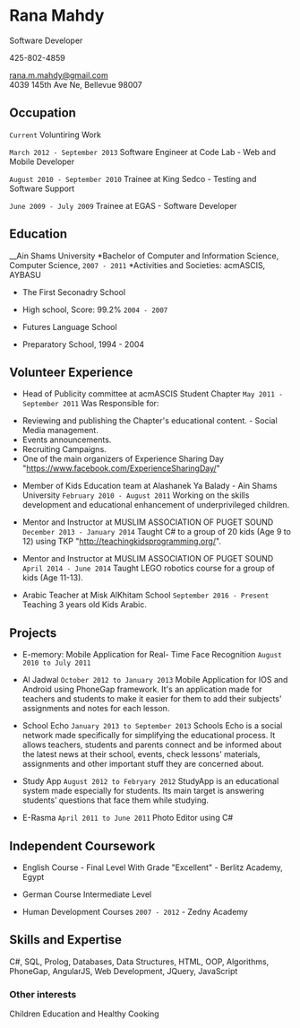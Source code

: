 # Rana Mahdy
Software Developer

<p id="Phone">425-802-4859</p>

<div id="webaddress">
<a href="rana.m.mahdy@gmail.com">rana.m.mahdy@gmail.com </a>
</div>

<div id="Address"> 4039 145th Ave Ne, Bellevue 98007 <div>



## Occupation

`Current`
Voluntiring Work

`March 2012 - September 2013`
Software Engineer at Code Lab - Web and Mobile Developer

`August 2010 - September 2010`
Trainee at King Sedco - Testing and Software Support

`June 2009 - July 2009`
Trainee at EGAS -  Software Developer

## Education

 __Ain Shams University
*Bachelor of Computer and Information Science, Computer Science, `2007 - 2011`
*Activities and Societies: acmASCIS, AYBASU

- The First Seconadry School
* High school,  Score: 99.2% `2004 - 2007`


- Futures Language School 
* Preparatory School, 1994 - 2004


## Volunteer Experience

- Head of Publicity committee at acmASCIS Student Chapter
	`May 2011 - September 2011`
  Was Responsible for:
* Reviewing and publishing the Chapter's educational content. - Social Media management.
* Events announcements.
* Recruiting Campaigns.
* One of the main organizers of Experience Sharing Day "https://www.facebook.com/ExperienceSharingDay/"

- Member of Kids Education team at Alashanek Ya Balady - Ain Shams University
	`February 2010 - August 2011`
Working on the skills development and educational enhancement of underprivileged children.

- Mentor and Instructor at MUSLIM ASSOCIATION OF PUGET SOUND
	`December 2013 - January 2014`
Taught C# to a group of 20 kids (Age 9 to 12) using TKP "http://teachingkidsprogramming.org/".

- Mentor and Instructor at MUSLIM ASSOCIATION OF PUGET SOUND
	`April 2014 - June 2014`
Taught LEGO robotics course for a group of kids (Age 11-13).

- Arabic Teacher at Misk AlKhitam School
	`September 2016 - Present`
Teaching 3 years old Kids Arabic.

## Projects

- E-memory: Mobile Application for Real- Time Face Recognition
`August 2010 to July 2011`

- Al Jadwal
`October 2012 to January 2013`
Mobile Application for IOS and Android using PhoneGap framework. It's an application made for teachers and students to make it easier for them to add their subjects' assignments and notes for each lesson.

- School Echo
`January 2013 to September 2013`
Schools Echo is a social network made specifically for simplifying the educational process. It allows teachers, students and parents connect and be informed about the latest news at their school, events, check lessons' materials, assignments and other important stuff they are concerned about.

- Study App
`August 2012 to Febryary 2012`
StudyApp is an educational system made especially for students. Its main
target is answering students’ questions that face them while studying.

- E-Rasma
`April 2011 to June 2011`
Photo Editor using C#

## Independent Coursework

- English Course - Final Level With Grade "Excellent" - Berlitz Academy, Egypt

- German Course Intermediate Level

- Human Development Courses `2007 - 2012` - Zedny Academy



## Skills and Expertise
C#, SQL, Prolog, Databases, Data Structures, HTML, OOP, Algorithms, PhoneGap, AngularJS, Web Development, JQuery, JavaScript


### Other interests

Children Education and Healthy Cooking


<!-- ### Footer

Last updated: November 2016 -->


